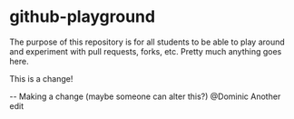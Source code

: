 # github-playground

The purpose of this repository is for all students to be able to play around and experiment with pull requests, forks, etc. Pretty much anything goes here.

This is a change!

-- Making a change (maybe someone can alter this?) @Dominic
Another edit
